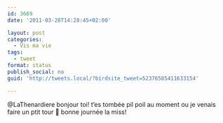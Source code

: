 ```yaml
---
id: 3669
date: '2011-03-28T14:28:45+02:00'

layout: post
categories:
  - Vis ma vie
tags:
  - tweet
format: status
publish_social: no
guid: 'http://tweets.local/?birdsite_tweet=52376585411633154'

---
```


@LaThenardiere bonjour toi! t’es tombée pil poil au moment ou je venais faire un ptit tour 🙂 bonne journée la miss!